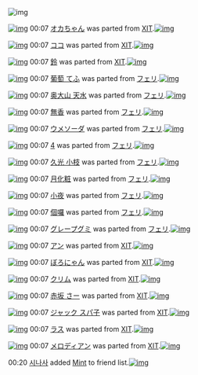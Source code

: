 ![img](http://gdrive-cdn.herokuapp.com/537b65a5bc09f0000721dda7/512px-barcode.png)

[![img](http://www.deviantsart.com/3r60c0a.png)](http://www.barcodekanojo.com/kanojo/1569422/%E3%82%AA%E3%82%AB%E3%81%A1%E3%82%83%E3%82%93) 00:07 [オカちゃん](http://www.barcodekanojo.com/kanojo/1569422/%E3%82%AA%E3%82%AB%E3%81%A1%E3%82%83%E3%82%93) was parted from [XIT](http://www.barcodekanojo.com/kanojo/1569422/%E3%82%AA%E3%82%AB%E3%81%A1%E3%82%83%E3%82%93).[![img](http://www.deviantsart.com/815jg6.jpeg)](http://www.barcodekanojo.com/user/209348/XIT) 

[![img](http://www.deviantsart.com/2p0jol4.png)](http://www.barcodekanojo.com/kanojo/2196094/%E3%82%B3%E3%82%B3) 00:07 [ココ](http://www.barcodekanojo.com/kanojo/2196094/%E3%82%B3%E3%82%B3) was parted from [XIT](http://www.barcodekanojo.com/kanojo/2196094/%E3%82%B3%E3%82%B3).[![img](http://www.deviantsart.com/815jg6.jpeg)](http://www.barcodekanojo.com/user/209348/XIT) 

[![img](http://www.deviantsart.com/1j16m89.png)](http://www.barcodekanojo.com/kanojo/2460915/%E9%88%B4) 00:07 [鈴](http://www.barcodekanojo.com/kanojo/2460915/%E9%88%B4) was parted from [XIT](http://www.barcodekanojo.com/kanojo/2460915/%E9%88%B4).[![img](http://www.deviantsart.com/815jg6.jpeg)](http://www.barcodekanojo.com/user/209348/XIT) 

[![img](http://www.deviantsart.com/3he2v14.png)](http://www.barcodekanojo.com/kanojo/2343321/%E8%91%A1%E8%90%84%20%E3%81%A6%E3%81%B5) 00:07 [葡萄 てふ](http://www.barcodekanojo.com/kanojo/2343321/%E8%91%A1%E8%90%84%20%E3%81%A6%E3%81%B5) was parted from [フェリ](http://www.barcodekanojo.com/kanojo/2343321/%E8%91%A1%E8%90%84%20%E3%81%A6%E3%81%B5).[![img](http://www.deviantsart.com/2ekpk5a.jpeg)](http://www.barcodekanojo.com/user/12204/%E3%83%95%E3%82%A7%E3%83%AA) 

[![img](http://www.deviantsart.com/2a8437g.png)](http://www.barcodekanojo.com/kanojo/2385844/%E5%A5%A5%E5%A4%A7%E5%B1%B1%20%E5%A4%A9%E6%B0%B4) 00:07 [奥大山 天水](http://www.barcodekanojo.com/kanojo/2385844/%E5%A5%A5%E5%A4%A7%E5%B1%B1%20%E5%A4%A9%E6%B0%B4) was parted from [フェリ](http://www.barcodekanojo.com/kanojo/2385844/%E5%A5%A5%E5%A4%A7%E5%B1%B1%20%E5%A4%A9%E6%B0%B4).[![img](http://www.deviantsart.com/2ekpk5a.jpeg)](http://www.barcodekanojo.com/user/12204/%E3%83%95%E3%82%A7%E3%83%AA) 

[![img](http://www.deviantsart.com/2d999s6.png)](http://www.barcodekanojo.com/kanojo/8685/%E7%84%A1%E9%A6%99) 00:07 [無香](http://www.barcodekanojo.com/kanojo/8685/%E7%84%A1%E9%A6%99) was parted from [フェリ](http://www.barcodekanojo.com/kanojo/8685/%E7%84%A1%E9%A6%99).[![img](http://www.deviantsart.com/2ekpk5a.jpeg)](http://www.barcodekanojo.com/user/12204/%E3%83%95%E3%82%A7%E3%83%AA) 

[![img](http://www.deviantsart.com/rk7puj.png)](http://www.barcodekanojo.com/kanojo/2355906/%E3%82%A6%E3%83%A1%E3%82%BD%E3%83%BC%E3%83%80) 00:07 [ウメソーダ](http://www.barcodekanojo.com/kanojo/2355906/%E3%82%A6%E3%83%A1%E3%82%BD%E3%83%BC%E3%83%80) was parted from [フェリ](http://www.barcodekanojo.com/kanojo/2355906/%E3%82%A6%E3%83%A1%E3%82%BD%E3%83%BC%E3%83%80).[![img](http://www.deviantsart.com/2ekpk5a.jpeg)](http://www.barcodekanojo.com/user/12204/%E3%83%95%E3%82%A7%E3%83%AA) 

[![img](http://www.deviantsart.com/2vq6bc3.png)](http://www.barcodekanojo.com/kanojo/86115/4) 00:07 [4](http://www.barcodekanojo.com/kanojo/86115/4) was parted from [フェリ](http://www.barcodekanojo.com/kanojo/86115/4).[![img](http://www.deviantsart.com/2ekpk5a.jpeg)](http://www.barcodekanojo.com/user/12204/%E3%83%95%E3%82%A7%E3%83%AA) 

[![img](http://www.deviantsart.com/rq3kvk.png)](http://www.barcodekanojo.com/kanojo/2824102/%E4%B9%85%E5%85%89%20%E5%B0%8F%E6%9E%9D) 00:07 [久光 小枝](http://www.barcodekanojo.com/kanojo/2824102/%E4%B9%85%E5%85%89%20%E5%B0%8F%E6%9E%9D) was parted from [フェリ](http://www.barcodekanojo.com/kanojo/2824102/%E4%B9%85%E5%85%89%20%E5%B0%8F%E6%9E%9D).[![img](http://www.deviantsart.com/2ekpk5a.jpeg)](http://www.barcodekanojo.com/user/12204/%E3%83%95%E3%82%A7%E3%83%AA) 

[![img](http://www.deviantsart.com/3m8d364.png)](http://www.barcodekanojo.com/kanojo/2561872/%E6%9C%88%E5%8C%96%E7%B2%A7) 00:07 [月化粧](http://www.barcodekanojo.com/kanojo/2561872/%E6%9C%88%E5%8C%96%E7%B2%A7) was parted from [フェリ](http://www.barcodekanojo.com/kanojo/2561872/%E6%9C%88%E5%8C%96%E7%B2%A7).[![img](http://www.deviantsart.com/2ekpk5a.jpeg)](http://www.barcodekanojo.com/user/12204/%E3%83%95%E3%82%A7%E3%83%AA) 

[![img](http://www.deviantsart.com/44ho6u.png)](http://www.barcodekanojo.com/kanojo/207621/%E5%B0%8F%E5%A4%9C) 00:07 [小夜](http://www.barcodekanojo.com/kanojo/207621/%E5%B0%8F%E5%A4%9C) was parted from [フェリ](http://www.barcodekanojo.com/kanojo/207621/%E5%B0%8F%E5%A4%9C).[![img](http://www.deviantsart.com/2ekpk5a.jpeg)](http://www.barcodekanojo.com/user/12204/%E3%83%95%E3%82%A7%E3%83%AA) 

[![img](http://www.deviantsart.com/25d4jm9.png)](http://www.barcodekanojo.com/kanojo/2377935/%E5%80%8B%E5%9B%89) 00:07 [個囉](http://www.barcodekanojo.com/kanojo/2377935/%E5%80%8B%E5%9B%89) was parted from [フェリ](http://www.barcodekanojo.com/kanojo/2377935/%E5%80%8B%E5%9B%89).[![img](http://www.deviantsart.com/2ekpk5a.jpeg)](http://www.barcodekanojo.com/user/12204/%E3%83%95%E3%82%A7%E3%83%AA) 

[![img](http://www.deviantsart.com/3pqdovs.png)](http://www.barcodekanojo.com/kanojo/2337004/%E3%82%B0%E3%83%AC%E3%83%BC%E3%83%97%E3%82%B0%E3%83%9F) 00:07 [グレープグミ](http://www.barcodekanojo.com/kanojo/2337004/%E3%82%B0%E3%83%AC%E3%83%BC%E3%83%97%E3%82%B0%E3%83%9F) was parted from [フェリ](http://www.barcodekanojo.com/kanojo/2337004/%E3%82%B0%E3%83%AC%E3%83%BC%E3%83%97%E3%82%B0%E3%83%9F).[![img](http://www.deviantsart.com/2ekpk5a.jpeg)](http://www.barcodekanojo.com/user/12204/%E3%83%95%E3%82%A7%E3%83%AA) 

[![img](http://www.deviantsart.com/34v1qb9.png)](http://www.barcodekanojo.com/kanojo/2431091/%E3%82%A2%E3%83%B3) 00:07 [アン](http://www.barcodekanojo.com/kanojo/2431091/%E3%82%A2%E3%83%B3) was parted from [XIT](http://www.barcodekanojo.com/kanojo/2431091/%E3%82%A2%E3%83%B3).[![img](http://www.deviantsart.com/815jg6.jpeg)](http://www.barcodekanojo.com/user/209348/XIT) 

[![img](http://www.deviantsart.com/11frcjn.png)](http://www.barcodekanojo.com/kanojo/2258179/%E3%81%BC%E3%82%8D%E3%81%AB%E3%82%83%E3%82%93) 00:07 [ぼろにゃん](http://www.barcodekanojo.com/kanojo/2258179/%E3%81%BC%E3%82%8D%E3%81%AB%E3%82%83%E3%82%93) was parted from [XIT](http://www.barcodekanojo.com/kanojo/2258179/%E3%81%BC%E3%82%8D%E3%81%AB%E3%82%83%E3%82%93).[![img](http://www.deviantsart.com/815jg6.jpeg)](http://www.barcodekanojo.com/user/209348/XIT) 

[![img](http://www.deviantsart.com/2bj5beu.png)](http://www.barcodekanojo.com/kanojo/2097994/%E3%82%AF%E3%83%AA%E3%83%A0) 00:07 [クリム](http://www.barcodekanojo.com/kanojo/2097994/%E3%82%AF%E3%83%AA%E3%83%A0) was parted from [XIT](http://www.barcodekanojo.com/kanojo/2097994/%E3%82%AF%E3%83%AA%E3%83%A0).[![img](http://www.deviantsart.com/815jg6.jpeg)](http://www.barcodekanojo.com/user/209348/XIT) 

[![img](http://www.deviantsart.com/21lnjal.png)](http://www.barcodekanojo.com/kanojo/1376106/%E8%B5%A4%E5%9D%82%20%E3%81%95%E3%83%BC) 00:07 [赤坂 さー](http://www.barcodekanojo.com/kanojo/1376106/%E8%B5%A4%E5%9D%82%20%E3%81%95%E3%83%BC) was parted from [XIT](http://www.barcodekanojo.com/kanojo/1376106/%E8%B5%A4%E5%9D%82%20%E3%81%95%E3%83%BC).[![img](http://www.deviantsart.com/815jg6.jpeg)](http://www.barcodekanojo.com/user/209348/XIT) 

[![img](http://www.deviantsart.com/1gcpdke.png)](http://www.barcodekanojo.com/kanojo/52635/%E3%82%B8%E3%83%A3%E3%83%83%E3%82%AF%20%E3%82%B9%E3%83%91%E5%AD%90) 00:07 [ジャック スパ子](http://www.barcodekanojo.com/kanojo/52635/%E3%82%B8%E3%83%A3%E3%83%83%E3%82%AF%20%E3%82%B9%E3%83%91%E5%AD%90) was parted from [XIT](http://www.barcodekanojo.com/kanojo/52635/%E3%82%B8%E3%83%A3%E3%83%83%E3%82%AF%20%E3%82%B9%E3%83%91%E5%AD%90).[![img](http://www.deviantsart.com/815jg6.jpeg)](http://www.barcodekanojo.com/user/209348/XIT) 

[![img](http://www.deviantsart.com/1u9b417.png)](http://www.barcodekanojo.com/kanojo/744857/%E3%83%A9%E3%82%B9) 00:07 [ラス](http://www.barcodekanojo.com/kanojo/744857/%E3%83%A9%E3%82%B9) was parted from [XIT](http://www.barcodekanojo.com/kanojo/744857/%E3%83%A9%E3%82%B9).[![img](http://www.deviantsart.com/815jg6.jpeg)](http://www.barcodekanojo.com/user/209348/XIT) 

[![img](http://www.deviantsart.com/20d6o83.png)](http://www.barcodekanojo.com/kanojo/528264/%E3%83%A1%E3%83%AD%E3%83%87%E3%82%A3%E3%82%A2%E3%83%B3) 00:07 [メロディアン](http://www.barcodekanojo.com/kanojo/528264/%E3%83%A1%E3%83%AD%E3%83%87%E3%82%A3%E3%82%A2%E3%83%B3) was parted from [XIT](http://www.barcodekanojo.com/kanojo/528264/%E3%83%A1%E3%83%AD%E3%83%87%E3%82%A3%E3%82%A2%E3%83%B3).[![img](http://www.deviantsart.com/815jg6.jpeg)](http://www.barcodekanojo.com/user/209348/XIT) 

00:20 [시나사](http://www.barcodekanojo.com/user/427885/%EC%8B%9C%EB%82%98%EC%82%AC) added [Mint](http://www.barcodekanojo.com/kanojo/2826708/Mint) to friend list.[![img](http://www.deviantsart.com/g912qh.png)](http://www.barcodekanojo.com/kanojo/2826708/Mint) 

